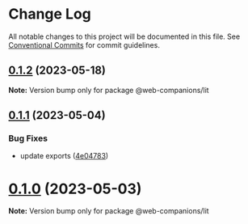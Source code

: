 # Change Log

All notable changes to this project will be documented in this file.
See [Conventional Commits](https://conventionalcommits.org) for commit guidelines.

## [0.1.2](https://github.com/sumbad/web-companions/compare/@web-companions/lit@0.1.1...@web-companions/lit@0.1.2) (2023-05-18)

**Note:** Version bump only for package @web-companions/lit





## [0.1.1](https://github.com/sumbad/web-companions/compare/@web-companions/lit@0.1.0...@web-companions/lit@0.1.1) (2023-05-04)


### Bug Fixes

* update exports ([4e04783](https://github.com/sumbad/web-companions/commit/4e047836cc7d9f9a1da9303fc45bcb7079583538))





# [0.1.0](https://github.com/sumbad/web-companions/compare/@web-companions/lit@0.1.0-develop.0...@web-companions/lit@0.1.0) (2023-05-03)

**Note:** Version bump only for package @web-companions/lit
